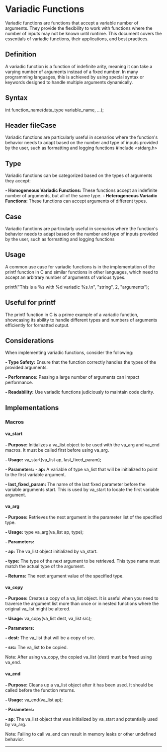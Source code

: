 # Variadic Functions

Variadic functions are functions that accept a variable number of arguments. They provide the flexibility to work with functions where the number of inputs may not be known until runtime. This document covers the essentials of variadic functions, their applications, and best practices.


## Definition

A variadic function is a function of indefinite arity, meaning it can take a varying number of arguments instead of a fixed number. In many programming languages, this is achieved by using special syntax or keywords designed to handle multiple arguments dynamically.

## Syntax

int function_name(data_type variable_name, ...);


## Header fileCase

Variadic functions are particularly useful in scenarios where the function's behavior needs to adapt based on the number and type of inputs provided by the user, such as formatting and logging functions
#include <stdarg.h>

## Type

Variadic functions can be categorized based on the types of arguments they accept:

**- Homogeneous Variadic Functions:** These functions accept an indefinite number of arguments, but all of the same type.
**- Heterogeneous Variadic Functions:** These functions can accept arguments of different types.


## Case

Variadic functions are particularly useful in scenarios where the function's behavior needs to adapt based on the number and type of inputs provided by the user, such as formatting and logging functions

## Usage

A common use case for variadic functions is in the implementation of the printf function in C and similar functions in other languages, which need to accept an arbitrary number of arguments of various types.

printf("This is a %s with %d variadic %s.\n", "string", 2, "arguments");

## Useful for printf

The printf function in C is a prime example of a variadic function, showcasing its ability to handle different types and numbers of arguments efficiently for formatted output.

## Considerations

When implementing variadic functions, consider the following:

**- Type Safety:** Ensure that the function correctly handles the types of the provided arguments.

**- Performance:** Passing a large number of arguments can impact performance.

**- Readability:** Use variadic functions judiciously to maintain code clarity.


## Implementations

### Macros

#### va_start
**- Purpose:** Initializes a va_list object to be used with the va_arg and va_end macros. It must be called first before using va_arg.

**- Usage:** va_start(va_list ap, last_fixed_param);

**- Parameters:**
   **- ap:** A variable of type va_list that will be initialized to point to the first variable argument.
    
   **- last_fixed_param:** The name of the last fixed parameter before the variable arguments start. This is used by va_start to locate the first variable argument.

#### va_arg
**- Purpose:** Retrieves the next argument in the parameter list of the specified type.

**- Usage:** type va_arg(va_list ap, type);

**- Parameters:**

   **- ap:** The va_list object initialized by va_start.
   
   **- type:** The type of the next argument to be retrieved. This type name must match the actual type of the argument.
   
   **- Returns:** The next argument value of the specified type.

#### va_copy

**- Purpose:** Creates a copy of a va_list object. It is useful when you need to traverse the argument list more than once or in nested functions where the original va_list might be altered.

**- Usage:** va_copy(va_list dest, va_list src);

**- Parameters:**

  **- dest:** The va_list that will be a copy of src.
  
  **- src:** The va_list to be copied.

Note: After using va_copy, the copied va_list (dest) must be freed using va_end.

#### va_end

**- Purpose:** Cleans up a va_list object after it has been used. It should be called before the function returns.

**- Usage:** va_end(va_list ap);

**- Parameters:**

   **- ap:** The va_list object that was initialized by va_start and potentially used by va_arg.

Note: Failing to call va_end can result in memory leaks or other undefined behavior.










---

